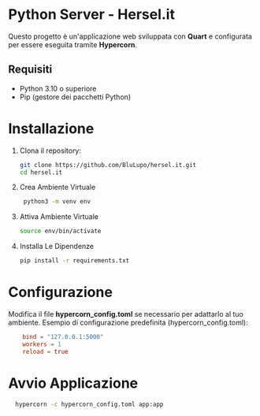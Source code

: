 # Python Server - Hersel.it

Questo progetto è un'applicazione web sviluppata con **Quart** e configurata per essere eseguita tramite **Hypercorn**.

## Requisiti

- Python 3.10 o superiore
- Pip (gestore dei pacchetti Python)

# Installazione

1. Clona il repository:
   ```bash
   git clone https://github.com/BluLupo/hersel.it.git
   cd hersel.it
   ```

2. Crea Ambiente Virtuale
   ```bash
    python3 -m venv env
   ```

3. Attiva Ambiente Virtuale
    ```bash
    source env/bin/activate
   ```

4. Installa Le Dipendenze
     ```bash
    pip install -r requirements.txt
   ```
   
# Configurazione
Modifica il file <b>hypercorn_config.toml</b> se necessario per adattarlo al tuo ambiente.
Esempio di configurazione predefinita (hypercorn_config.toml):

```toml
    bind = "127.0.0.1:5000"
    workers = 1
    reload = true
   ```
# Avvio Applicazione
  ```bash
    hypercorn -c hypercorn_config.toml app:app
   ```


